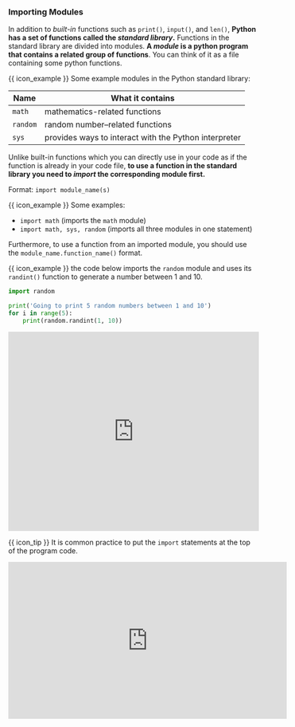### Importing Modules

In addition to _built-in_ functions such as `print()`, `input()`, and `len()`, **Python has a set of functions called the _standard library_.** Functions in the standard library are divided into modules. **A _module_ is a python program that contains a related group of functions**. You can think of it as a file containing some python functions.

<tip-box> 

{{ icon_example }} Some example modules in the Python standard library:

Name | What it contains
---- | ----------------
`math` | mathematics-related functions
`random` | random number–related functions
`sys` | provides ways to interact with the Python interpreter

</tip-box>
 
Unlike built-in functions which you can directly use in your code as if the function is already in your code file, **to use a function in the standard library you need to _import_ the corresponding module first.**

Format: `import module_name(s)`

{{ icon_example }} Some examples:
* `import math` (imports the `math` module)
* `import math, sys, random` (imports all three modules in one statement)

Furthermore, to use a function from an imported module, you should use the `module_name.function_name()` format.

<tip-box>

{{ icon_example }} the code below imports the `random` module and uses its `randint()` function to generate a number between 1 and 10.


```python
import random

print('Going to print 5 random numbers between 1 and 10')
for i in range(5):
    print(random.randint(1, 10))
```

<panel type="seamless" header="%%{{ icon_try }} Try your own%%">

<iframe height="400px" width="100%" src="https://repl.it/@pythonbasics/five-randoms?lite=true" scrolling="no" frameborder="no" allowtransparency="true" allowfullscreen="true" sandbox="allow-forms allow-pointer-lock allow-popups allow-same-origin allow-scripts allow-modals"></iframe>

</panel><p/>

</tip-box>

{{ icon_tip }} It is common practice to put the `import` statements at the top of the program code.

<panel type="seamless" header="%%{{ icon_video }} Importing modules%%">
<iframe width="560" height="315" src="https://www.youtube.com/embed/xJLj6fWfw6k?rel=0&showinfo=0&start=7&end=116&version=3" frameborder="0" allowfullscreen></iframe>

</panel><p/>

<include src="exercisePanel.md" boilerplate var-title="Circle Area" var-file="e-circleArea.md" />
